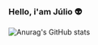 ### Hello, i'am Júlio :alien: 


![Anurag's GitHub stats](https://github-readme-stats.vercel.app/api?username=julioceno&show_icons=true&theme=dark)

